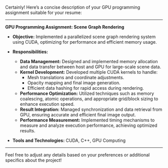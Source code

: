Certainly! Here’s a concise description of your GPU programming assignment suitable for your resume:

---

**GPU Programming Assignment: Scene Graph Rendering**

- **Objective:** Implemented a parallelized scene graph rendering system using CUDA, optimizing for performance and efficient memory usage.
  
- **Responsibilities:**
  - **Data Management:** Designed and implemented memory allocation and data transfer between host and GPU for large-scale scene data.
  - **Kernel Development:** Developed multiple CUDA kernels to handle:
    - Mesh translations and coordinate adjustments.
    - Opacity mapping and final image generation.
    - Efficient data hashing for rapid access during rendering.
  - **Performance Optimization:** Utilized techniques such as memory coalescing, atomic operations, and appropriate grid/block sizing to enhance execution speed.
  - **Result Integration:** Managed synchronization and data retrieval from GPU, ensuring accurate and efficient final image output.
  - **Performance Measurement:** Implemented timing mechanisms to measure and analyze execution performance, achieving optimized results.

- **Tools and Technologies:** CUDA, C++, GPU Computing

---

Feel free to adjust any details based on your preferences or additional specifics about the project!